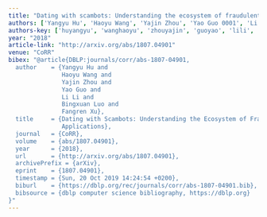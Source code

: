 ```yaml
---
title: "Dating with scambots: Understanding the ecosystem of fraudulent dating applications"
authors: ['Yangyu Hu', 'Haoyu Wang', 'Yajin Zhou', 'Yao Guo 0001', 'Li Li 0029', 'Bingxuan Luo', 'Fangren Xu']
authors-key: ['huyangyu', 'wanghaoyu', 'zhouyajin', 'guoyao', 'lili', 'luobingxuan', 'xufangren']
year: "2018"
article-link: "http://arxiv.org/abs/1807.04901"
venue: "CoRR"
bibex: "@article{DBLP:journals/corr/abs-1807-04901,
  author    = {Yangyu Hu and
               Haoyu Wang and
               Yajin Zhou and
               Yao Guo and
               Li Li and
               Bingxuan Luo and
               Fangren Xu},
  title     = {Dating with Scambots: Understanding the Ecosystem of Fraudulent Dating
               Applications},
  journal   = {CoRR},
  volume    = {abs/1807.04901},
  year      = {2018},
  url       = {http://arxiv.org/abs/1807.04901},
  archivePrefix = {arXiv},
  eprint    = {1807.04901},
  timestamp = {Sun, 20 Oct 2019 14:24:54 +0200},
  biburl    = {https://dblp.org/rec/journals/corr/abs-1807-04901.bib},
  bibsource = {dblp computer science bibliography, https://dblp.org}
}"
---
```


